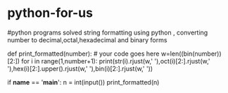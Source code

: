 # python-for-us
#python programs solved
string formatting using python , converting number to decimal,octal,hexadecimal and binary forms 


def print_formatted(number):
    # your code goes here
    w=len((bin(number))[2:])
    for i in range(1,number+1):
        print(str(i).rjust(w,' '),oct(i)[2:].rjust(w,' '),hex(i)[2:].upper().rjust(w,' '),bin(i)[2:].rjust(w,' '))

if __name__ == '__main__':
    n = int(input())
    print_formatted(n)
